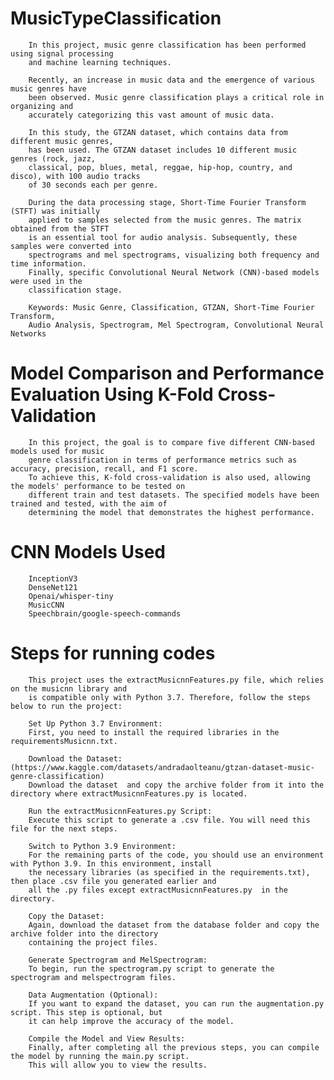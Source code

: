 # MusicTypeClassification

        In this project, music genre classification has been performed using signal processing
        and machine learning techniques.
        
        Recently, an increase in music data and the emergence of various music genres have
        been observed. Music genre classification plays a critical role in organizing and
        accurately categorizing this vast amount of music data.
        
        In this study, the GTZAN dataset, which contains data from different music genres,
        has been used. The GTZAN dataset includes 10 different music genres (rock, jazz,
        classical, pop, blues, metal, reggae, hip-hop, country, and disco), with 100 audio tracks
        of 30 seconds each per genre.
        
        During the data processing stage, Short-Time Fourier Transform (STFT) was initially
        applied to samples selected from the music genres. The matrix obtained from the STFT
        is an essential tool for audio analysis. Subsequently, these samples were converted into
        spectrograms and mel spectrograms, visualizing both frequency and time information.
        Finally, specific Convolutional Neural Network (CNN)-based models were used in the
        classification stage.
        
        Keywords: Music Genre, Classification, GTZAN, Short-Time Fourier Transform,
        Audio Analysis, Spectrogram, Mel Spectrogram, Convolutional Neural Networks

# Model Comparison and Performance Evaluation Using K-Fold Cross-Validation
        In this project, the goal is to compare five different CNN-based models used for music 
        genre classification in terms of performance metrics such as accuracy, precision, recall, and F1 score.
        To achieve this, K-fold cross-validation is also used, allowing the models' performance to be tested on
        different train and test datasets. The specified models have been trained and tested, with the aim of 
        determining the model that demonstrates the highest performance.
        
# CNN Models Used 
        InceptionV3
        DenseNet121 
        Openai/whisper-tiny 
        MusicCNN
        Speechbrain/google-speech-commands
        
# Steps for running codes

        This project uses the extractMusicnnFeatures.py file, which relies on the musicnn library and 
        is compatible only with Python 3.7. Therefore, follow the steps below to run the project:
        
        Set Up Python 3.7 Environment:
        First, you need to install the required libraries in the requirementsMusicnn.txt.
        
        Download the Dataset:(https://www.kaggle.com/datasets/andradaolteanu/gtzan-dataset-music-genre-classification)
        Download the dataset  and copy the archive folder from it into the directory where extractMusicnnFeatures.py is located.
        
        Run the extractMusicnnFeatures.py Script:
        Execute this script to generate a .csv file. You will need this file for the next steps.
        
        Switch to Python 3.9 Environment:
        For the remaining parts of the code, you should use an environment with Python 3.9. In this environment, install 
        the necessary libraries (as specified in the requirements.txt), then place .csv file you generated earlier and
        all the .py files except extractMusicnnFeatures.py  in the directory.
        
        Copy the Dataset:
        Again, download the dataset from the database folder and copy the archive folder into the directory 
        containing the project files.
        
        Generate Spectrogram and MelSpectrogram:
        To begin, run the spectrogram.py script to generate the spectrogram and melspectrogram files.
        
        Data Augmentation (Optional):
        If you want to expand the dataset, you can run the augmentation.py script. This step is optional, but 
        it can help improve the accuracy of the model.
        
        Compile the Model and View Results:
        Finally, after completing all the previous steps, you can compile the model by running the main.py script.
        This will allow you to view the results.

